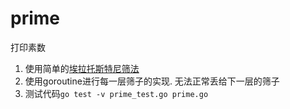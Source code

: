 # prime

打印素数

1. 使用简单的[埃拉托斯特尼筛法](https://zh.wikipedia.org/zh-hans/%E5%9F%83%E6%8B%89%E6%89%98%E6%96%AF%E7%89%B9%E5%B0%BC%E7%AD%9B%E6%B3%95)
2. 使用goroutine进行每一层筛子的实现. 无法正常丢给下一层的筛子
3. 测试代码`go test -v prime_test.go prime.go`
